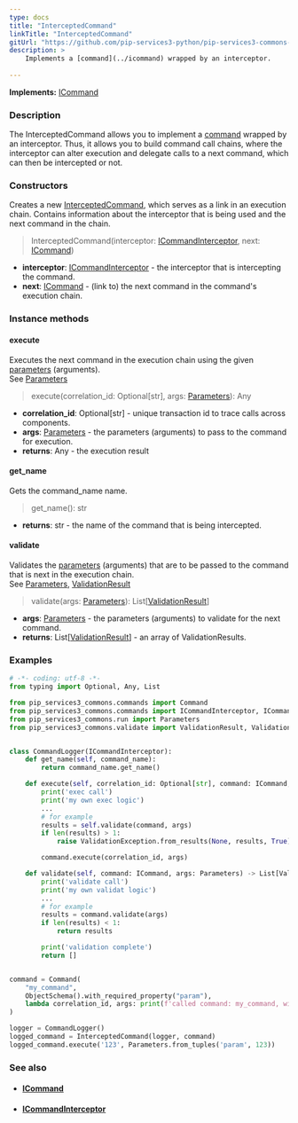```yaml
---
type: docs
title: "InterceptedCommand"
linkTitle: "InterceptedCommand"
gitUrl: "https://github.com/pip-services3-python/pip-services3-commons-python"
description: > 
    Implements a [command](../icommand) wrapped by an interceptor.
    
---
```


**Implements:** [ICommand](../icommand)

### Description

The InterceptedCommand allows you  to implement a [command](../icommand) wrapped by an interceptor. Thus, it allows you to build command call chains, where the interceptor can alter execution and delegate calls to a next command, which can then be intercepted or not.

### Constructors
Creates a new [InterceptedCommand](), which serves as a link in an execution chain. Contains information 
about the interceptor that is being used and the next command in the chain.

> InterceptedCommand(interceptor: [ICommandInterceptor](../icommand_interceptor), next: [ICommand](../icommand))

- **interceptor**: [ICommandInterceptor](../icommand_interceptor) - the interceptor that is intercepting the command.
- **next**: [ICommand](../icommand) - (link to) the next command in the command's execution chain.


### Instance methods

#### execute
Executes the next command in the execution chain using the given [parameters](../../run/parameters) (arguments).  
See [Parameters](../../run/parameters)

> execute(correlation_id: Optional[str], args: [Parameters](../../run/parameters)): Any

- **correlation_id**: Optional[str] - unique transaction id to trace calls across components.
- **args**: [Parameters](../../run/parameters) - the parameters (arguments) to pass to the command for execution.
- **returns**: Any - the execution result

#### get_name
Gets the command_name name.

> get_name(): str

- **returns**: str - the name of the command that is being intercepted.


#### validate
Validates the [parameters](../../run/parameters) (arguments) that are to be passed to the command that is next 
in the execution chain.  
See [Parameters](../../run/parameters), [ValidationResult](../../validate/validation_result)

> validate(args: [Parameters](../../run/parameters)): List[[ValidationResult](../../validate/validation_result)]

- **args**: [Parameters](../../run/parameters) - the parameters (arguments) to validate for the next command.
- **returns**: List[[ValidationResult](../../validate/validation_result)] - an array of ValidationResults.

### Examples

```python
# -*- coding: utf-8 -*-
from typing import Optional, Any, List

from pip_services3_commons.commands import Command
from pip_services3_commons.commands import ICommandInterceptor, ICommand, InterceptedCommand
from pip_services3_commons.run import Parameters
from pip_services3_commons.validate import ValidationResult, ValidationException, ObjectSchema


class CommandLogger(ICommandInterceptor):
    def get_name(self, command_name):
        return command_name.get_name()

    def execute(self, correlation_id: Optional[str], command: ICommand, args: Parameters) -> Any:
        print('exec call')
        print('my own exec logic')
        ...
        # for example
        results = self.validate(command, args)
        if len(results) > 1:
            raise ValidationException.from_results(None, results, True)

        command.execute(correlation_id, args)

    def validate(self, command: ICommand, args: Parameters) -> List[ValidationResult]:
        print('validate call')
        print('my own validat logic')
        ...
        # for example
        results = command.validate(args)
        if len(results) < 1:
            return results

        print('validation complete')
        return []


command = Command(
    "my_command",
    ObjectSchema().with_required_property("param"),
    lambda correlation_id, args: print(f'called command: my_command, with param: {args.get("param")}')
)

logger = CommandLogger()
logged_command = InterceptedCommand(logger, command)
logged_command.execute('123', Parameters.from_tuples('param', 123))

```

### See also
- #### [ICommand](../icommand)
- #### [ICommandInterceptor](../icommand_interceptor)
